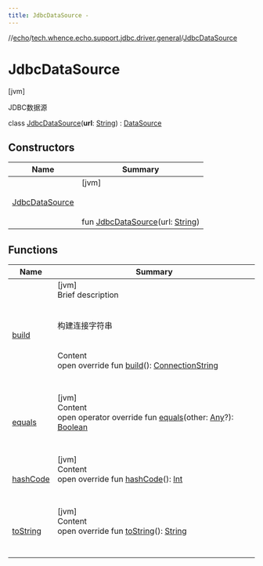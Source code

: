 ```yaml
---
title: JdbcDataSource -
---
```

//[echo](../../index.md)/[tech.whence.echo.support.jdbc.driver.general](../index.md)/[JdbcDataSource](index.md)



# JdbcDataSource  
 [jvm] 

JDBC数据源

class [JdbcDataSource](index.md)(**url**: [String](https://kotlinlang.org/api/latest/jvm/stdlib/kotlin/-string/index.html)) : [DataSource](../../tech.whence.echo.dal/-data-source/index.md)   


## Constructors  
  
|  Name|  Summary| 
|---|---|
| [JdbcDataSource](-jdbc-data-source.md)|  [jvm] <br><br><br><br>fun [JdbcDataSource](-jdbc-data-source.md)(url: [String](https://kotlinlang.org/api/latest/jvm/stdlib/kotlin/-string/index.html))   <br>


## Functions  
  
|  Name|  Summary| 
|---|---|
| [build](build.md)| [jvm]  <br>Brief description  <br><br><br>构建连接字符串<br><br>  <br>Content  <br>open override fun [build](build.md)(): [ConnectionString](../../tech.whence.echo.dal.connection/-connection-string/index.md)  <br><br><br>
| [equals](../../tech.whence.echo.webclient.response.exception/-response-unrecognized-exception/index.md#kotlin/Any/equals/#kotlin.Any?/PointingToDeclaration/)| [jvm]  <br>Content  <br>open operator override fun [equals](../../tech.whence.echo.webclient.response.exception/-response-unrecognized-exception/index.md#kotlin/Any/equals/#kotlin.Any?/PointingToDeclaration/)(other: [Any](https://kotlinlang.org/api/latest/jvm/stdlib/kotlin/-any/index.html)?): [Boolean](https://kotlinlang.org/api/latest/jvm/stdlib/kotlin/-boolean/index.html)  <br><br><br>
| [hashCode](../../tech.whence.echo.webclient.response.exception/-response-unrecognized-exception/index.md#kotlin/Any/hashCode/#/PointingToDeclaration/)| [jvm]  <br>Content  <br>open override fun [hashCode](../../tech.whence.echo.webclient.response.exception/-response-unrecognized-exception/index.md#kotlin/Any/hashCode/#/PointingToDeclaration/)(): [Int](https://kotlinlang.org/api/latest/jvm/stdlib/kotlin/-int/index.html)  <br><br><br>
| [toString](../../tech.whence.echo.webclient.response.exception/-response-unrecognized-exception/index.md#kotlin/Any/toString/#/PointingToDeclaration/)| [jvm]  <br>Content  <br>open override fun [toString](../../tech.whence.echo.webclient.response.exception/-response-unrecognized-exception/index.md#kotlin/Any/toString/#/PointingToDeclaration/)(): [String](https://kotlinlang.org/api/latest/jvm/stdlib/kotlin/-string/index.html)  <br><br><br>

